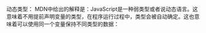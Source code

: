 ##
动态类型：
    MDN中给出的解释是：JavaScript是一种弱类型或者说动态语言。这意味着不用提前声明变量的类型，在程序运行过程中，类型会被自动确定。这也意味着可以使用同一个变量保持不同类型的数据：
    <script>
      var foo = 42;
          console.log('第一次>>>' + typeof foo); // foo is a Number now

          foo = "bar";
          console.log('第二次>>>' + typeof foo); // foo is a String now

          foo = true;
          console.log('第三次>>>' + typeof foo); // foo is a Boolean now
    </script>

数据类型
  最新的ECMAScript标准定义了8种数据类型：
    7种原始类型：
      Boolean
      Null
      Undefined
      Number
      BigInt
      String
      Symbol

    和Object

原始值(primitive values):
  除Object以外的所有类型都是不可变的(值本身无法被改变)。我们称这些类型的值为"原始值"。

  Boolean类型：
    布尔表示一个逻辑实体，可以有两个值：true 和 false。

  Null类型：
    只有一个值：null。

  Undefined类型：
    一个没有被赋值的变量会有个默认 undefined 。

  Number类型：
    根据ECMAScript标准，JavaScript中只有一种数字类型基于 IEEE 754标准的双精度64位二进制格式的值（-(2'53 -1) 到 2'53 -1）。它并没有为整数给出一种特定的类型。除了能够表示浮点数外，还有一些带符号的值：+Infinity,-Infinity和 NaN。

  BigInt类型：
    BigInt是一种内置对象，可以表示大于2'53 的整数。而在JavaScript中， Number 基本类型可以精确表示的最大整数是2’53。BigInt可以表示任意大的整数。
    (BigInt现在处在ECMAScript标准化过程中的第三个阶段。)

  String类型：
    JavaScript 的字符串类型用于表示文本数据。 JavaScript 字符串是不可更改的。这意味着字符串一旦被创建，就不能被修改。但是，可以基于对原始字符串的操作来创建新的字符串。例如：
      获取一个字符串的子串可通过选择个别字母或者使用 String.substr()
      两个字符串的连接使用连接操作符 (+) 或者 String.concat()

  Symbol类型：
    符号(Symbols)是ECMAScript第6版新定义的。符号类型是唯一的并且是不可修改的，并且也可以用来作为Object的key的值。

    Object：
      在计算机科学中，对象是指内存中的可以被标识符引用的一块区域。

      属性：
        在 JavaScript 里，对象可以被看作是一组属性的集合。用对象字面量语法来定义一个对象时，会自动初始化一组属性。(也就是说，你定义一个 var a = "Hello" ，那么a本身就会有 a.substring 这个方法，以及 a.length 这个属性，以及其他；如果你定义了一个对象， var a = {} ，那么a就会自动有 a.hasOwnProperty 和 a.constructor 等属性和方法。)而后，这些属性还可以被增减。属性的值可以是任意类型，包括具有复杂数据结构的对象。属性使用键来标识，它的键值可以是一个字符串或者符号值(Symbol)。

        ECMAScript定义的对象中有两种属性：数据属性和访问器属性。

        数据属性：
          数据属性是键值对。
        访问器属性：
          访问器属性有一个或两个访问器函数(get和set)来存取数值。

        注意：这些特性只有 JavaScript 引擎才能用到，因此不能直接访问它们。

